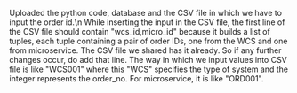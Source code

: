 Uploaded the python code, database and the CSV file in which we have to input the order id.\n
While inserting the input in the CSV file, the first line of the CSV file should contain "wcs_id,micro_id" because it builds a list of tuples, each tuple containing a pair of order IDs, one from the WCS and one from microservice.
The CSV file we shared has it already.
So if any further changes occur, do add that line.
The way in which we input values into CSV file is like "WCS001" where this "WCS" specifies the type of system and the integer represents the order_no. For microservice, it is like "ORD001".
